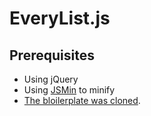 EveryList.js
============
Prerequisites
-----------
 - Using jQuery
 - Using [JSMin](http://www.crockford.com/javascript/jsmin.html) to minify
 - [The bloilerplate was cloned](https://github.com/zenorocha/jquery-boilerplate/).